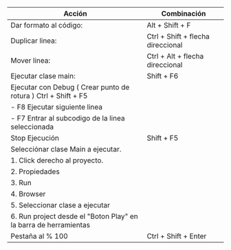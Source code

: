 |Acción| Combinación|
|------|------------|
|Dar formato al código:    | Alt + Shift + F|
|Duplicar linea:           | Ctrl + Shift + flecha direccional|
|Mover linea:              | Ctrl + Alt + flecha direccional|
|Ejecutar clase main:      | Shift + F6|
|Ejecutar con Debug        ( Crear punto de rotura ) Ctrl + Shift + F5|
|    - F8 Ejecutar siguiente linea | |
|   - F7 Entrar al subcodigo de la linea seleccionada | |
|Stop Ejecución            | Shift + F5|
|Selecciónar clase Main a ejecutar.| |
|    1. Click derecho al proyecto. | |
|    2. Propiedades | |
|    3. Run | |
|    4. Browser | |
|    5. Seleccionar clase a ejecutar | |
|    6. Run project desde el "Boton Play" en la barra de herramientas | |
|Pestaña al % 100          | Ctrl + Shift + Enter|